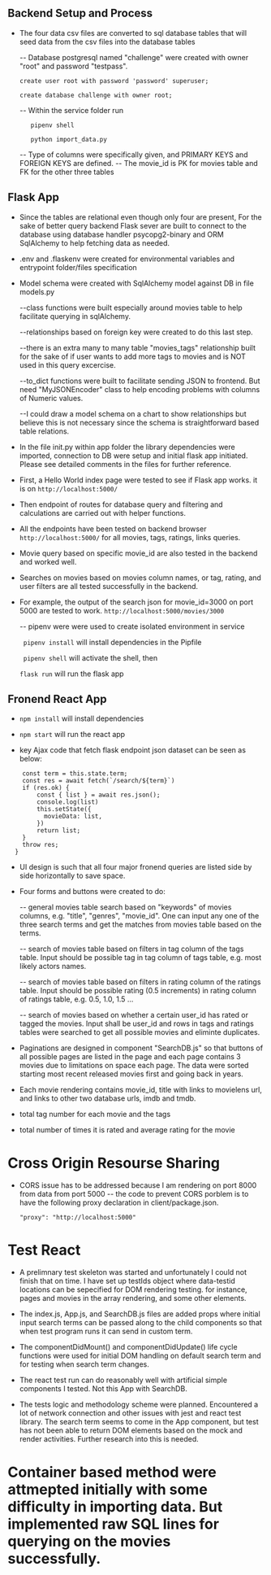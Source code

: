 ## Backend Setup and Process
- The four data csv files are converted to sql database tables that will seed data from the csv files into the database tables

  -- Database postgresql named "challenge" were created with owner "root" and password "testpass".

     ```create user root with password 'password' superuser; ```

     ```create database challenge with owner root; ```

  -- Within the service folder run
     ```
        pipenv shell

        python import_data.py
     ```

  -- Type of columns were specifically given, and PRIMARY KEYS and FOREIGN KEYS are defined.
  -- The movie_id is PK for movies table and FK for the other three tables


## Flask App
- Since the tables are relational even though only four are present, For the sake of better query backend Flask sever are built to connect to the database using database handler psycopg2-binary and ORM SqlAlchemy to help fetching data as needed.

- .env and .flaskenv were created for environmental variables and entrypoint folder/files specification

- Model schema were created with SqlAlchemy model against DB in file models.py

  --class functions were built especially around movies table to help facilitate querying in sqlAlchemy.

  --relationships based on foreign key were created to do this last step.

  --there is an extra many to many table "movies_tags" relationship built for the sake of if user wants to add more tags to movies and is NOT used in this query excercise.

  --to_dict functions were built to facilitate sending JSON to frontend. But need "MyJSONEncoder" class to help encoding problems with columns of Numeric values.

  --I could draw a model schema on a chart to show relationships but believe this is not necessary since the schema is straightforward based table relations.

- In the file init.py within app folder the library dependencies were imported, connection to DB were setup and     initial flask app initiated. Please see detailed comments in the files for further reference.

- First, a Hello World index page were tested to see if Flask app works. it is on ```http://localhost:5000/```

- Then endpoint of routes for database query and filtering and calculations are carried out with helper functions.

- All the endpoints have been tested on backend browser ```http://localhost:5000/``` for all movies, tags, ratings, links queries.

- Movie query based on specific movie_id are also tested in the backend and worked well.

- Searches on movies based on movies column names, or tag, rating, and user filters are all tested successfully in the backend.

- For example, the output of the search json for movie_id=3000 on port 5000 are tested to work. ```http://localhost:5000/movies/3000```

  -- pipenv were were used to create isolated environment in service

  ``` pipenv install``` will install dependencies in the Pipfile

  ``` pipenv shell``` will activate the shell, then

  ``` flask run ``` will run the flask app

## Fronend React App

- ```npm install``` will install dependencies

- ```npm start``` will run the react app

- key Ajax code that fetch flask endpoint json dataset can be seen as below:
``` searchMovies = async () => {
    const term = this.state.term;
    const res = await fetch(`/search/${term}`)
    if (res.ok) {
        const { list } = await res.json();
        console.log(list)
        this.setState({
          movieData: list,
        })
        return list;
    }
    throw res;
  }
```
- UI design is such that all four major fronend queries are listed side by side horizontally to save space.

- Four forms and buttons were created to do:

  -- general movies table search based on "keywords" of movies columns, e.g. "title", "genres", "movie_id". One can input any one of the three search terms and get the matches from movies table based on the terms.

  -- search of movies table based on filters in tag column of the tags table. Input should be possible tag in tag column of tags table, e.g. most likely actors names.

  -- search of movies table based on filters in rating column of the ratings table. Input should be possible rating (0.5 increments) in rating column of ratings table, e.g. 0.5, 1.0, 1.5 ...

  -- search of movies based on whether a certain user_id has rated or tagged the movies. Input shall be user_id and rows in tags and ratings tables were searched to get all possible movies and eliminte duplicates.

- Paginations are designed in component "SearchDB.js" so that buttons of all possible pages are listed in the page and each page contains 3 movies due to limitations on space each page. The data were sorted starting most recent released movies first and going back in years.

- Each movie rendering contains movie_id, title with links to movielens url, and links to other two database urls, imdb and tmdb.

- total tag number for each movie and the tags

- total number of times it is rated and average rating for the movie

# Cross Origin Resourse Sharing
- CORS issue has to be addressed because I am rendering on port 8000 from data from port 5000
  -- the code to prevent CORS porblem is to have the following proxy declaration in client/package.json.

  ``` "proxy": "http://localhost:5000" ```


# Test React
- A prelimnary test skeleton was started and unfortunately I could not finish that on time. I have set up testIds object where data-testid locations can be sepecified for DOM rendering testing. for instance, pages and movies in the array rendering, and some other elements.

- The index.js, App.js, and SearchDB.js files are added props where initial input search terms can be passed along to the child components so that when test program runs it can send in custom term.

- The componentDidMount() and componentDidUpdate() life cycle functions were used for initial DOM handling on default search term and for testing when search term changes.

- The react test run can do reasonably well with artificial simple components I tested. Not this App with SearchDB.

- The tests logic and methodology scheme were planned. Encountered a lot of network connection and other issues with jest and react test library. The search term seems to come in the App component, but test has not been able to return DOM elements based on the mock and render activities. Further research into this is needed.

# Container based method were attmepted initially with some difficulty in importing data. But implemented raw SQL lines for querying on the movies successfully.
